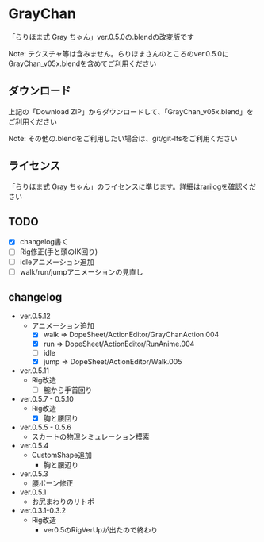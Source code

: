 ﻿# GrayChan

「らりほま式 Gray ちゃん」ver.0.5.0の.blendの改変版です

Note: テクスチャ等は含みません。らりほまさんのところのver.0.5.0にGrayChan_v05x.blendを含めてご利用ください

## ダウンロード

上記の「Download ZIP」からダウンロードして、「GrayChan_v05x.blend」をご利用ください

Note: その他の.blendをご利用したい場合は、git/git-lfsをご利用ください

## ライセンス

「らりほま式 Gray ちゃん」のライセンスに準じます。詳細は[rarilog][page]を確認ください

[page]: http://rarihoma.xvs.jp/products/graychan/

## TODO

* [x] changelog書く
* [ ] Rig修正(手と頭のIK回り)
* [ ] idleアニメーション追加
* [ ] walk/run/jumpアニメーションの見直し

## changelog

* ver.0.5.12
  - アニメーション追加
    + [x] walk => DopeSheet/ActionEditor/GrayChanAction.004
	+ [x] run  => DopeSheet/ActionEditor/RunAnime.004
	+ [ ] idle
	+ [x] jump => DopeSheet/ActionEditor/Walk.005
* ver.0.5.11
  - Rig改造
    + [ ] 腕から手首回り
* ver.0.5.7 - 0.5.10
  - Rig改造
    + [x] 胸と腰回り
* ver.0.5.5 - 0.5.6
  - スカートの物理シミュレーション模索
* ver.0.5.4
  - CustomShape追加
    + 胸と腰辺り
* ver.0.5.3
  - 腰ボーン修正
* ver.0.5.1
  - お尻まわりのリトポ
* ver.0.3.1-0.3.2
  - Rig改造
    + ver0.5のRigVerUpが出たので終わり
